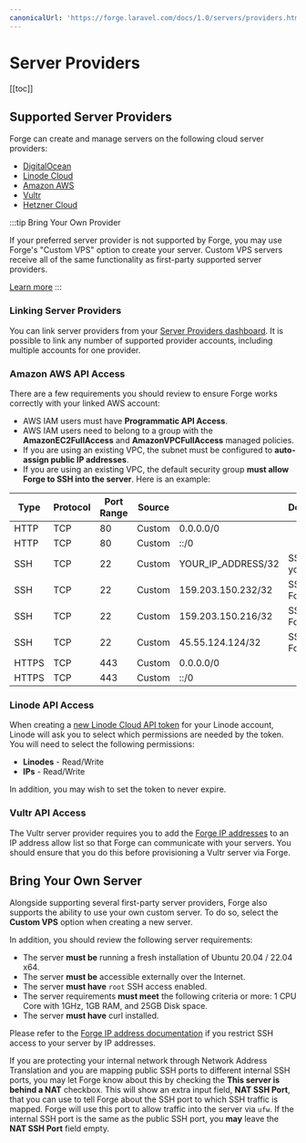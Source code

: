 ```yaml
---
canonicalUrl: 'https://forge.laravel.com/docs/1.0/servers/providers.html'
---
```

# Server Providers

[[toc]]

## Supported Server Providers

Forge can create and manage servers on the following cloud server providers:

- [DigitalOcean](https://www.digitalocean.com/)
- [Linode Cloud](https://www.linode.com/)
- [Amazon AWS](https://aws.amazon.com/)
- [Vultr](https://www.vultr.com/)
- [Hetzner Cloud](https://www.hetzner.com/cloud)

:::tip Bring Your Own Provider

If your preferred server provider is not supported by Forge, you may use Forge's "Custom VPS" option to create your server. Custom VPS servers receive all of the same functionality as first-party supported server providers.

[Learn more](/1.0/servers/providers.html#bring-your-own-server)
:::

### Linking Server Providers

You can link server providers from your [Server Providers dashboard](https://forge.laravel.com/user-profile/server-providers). It is possible to link any number of supported provider accounts, including multiple accounts for one provider.

### Amazon AWS API Access

There are a few requirements you should review to ensure Forge works correctly with your linked AWS account:

- AWS IAM users must have  **Programmatic API Access**.
- AWS IAM users need to belong to a group with the **AmazonEC2FullAccess** and **AmazonVPCFullAccess** managed policies.
- If you are using an existing VPC, the subnet must be configured to **auto-assign public IP addresses**.
- If you are using an existing VPC, the default security group **must allow Forge to SSH into the server**. Here is an example:

| Type  | Protocol | Port Range | Source |                    | Description      |
|-------|----------|------------|--------|--------------------|------------------|
| HTTP  | TCP      | 80         | Custom | 0.0.0.0/0          |                  |
| HTTP  | TCP      | 80         | Custom | ::/0               |                  |
| SSH   | TCP      | 22         | Custom | YOUR_IP_ADDRESS/32 | SSH from your IP |
| SSH   | TCP      | 22         | Custom | 159.203.150.232/32 | SSH from Forge   |
| SSH   | TCP      | 22         | Custom | 159.203.150.216/32 | SSH from Forge   |
| SSH   | TCP      | 22         | Custom | 45.55.124.124/32   | SSH from Forge   |
| HTTPS | TCP      | 443        | Custom | 0.0.0.0/0          |                  |
| HTTPS | TCP      | 443        | Custom | ::/0               |                  |

### Linode API Access

When creating a [new Linode Cloud API token](https://cloud.linode.com/profile/tokens) for your Linode account, Linode will ask you to select which permissions are needed by the token. You will need to select the following permissions:

- **Linodes** - Read/Write
- **IPs** - Read/Write

In addition, you may wish to set the token to never expire.

### Vultr API Access

The Vultr server provider requires you to add the [Forge IP addresses](/1.0/introduction.html#forge-ip-addresses) to an IP address allow list so that Forge can communicate with your servers. You should ensure that you do this before provisioning a Vultr server via Forge.

## Bring Your Own Server

Alongside supporting several first-party server providers, Forge also supports the ability to use your own custom server. To do so, select the **Custom VPS** option when creating a new server.

In addition, you should review the following server requirements:

- The server **must be** running a fresh installation of Ubuntu 20.04 / 22.04 x64.
- The server **must be** accessible externally over the Internet.
- The server **must have** `root` SSH access enabled.
- The server requirements **must meet** the following criteria or more: 1 CPU Core with 1GHz, 1GB RAM, and 25GB Disk space.
- The server **must have** curl installed.

Please refer to the [Forge IP address documentation](/1.0/introduction.html#forge-ip-addresses) if you restrict SSH access to your server by IP addresses.

If you are protecting your internal network through Network Address Translation and you are mapping public SSH ports to different internal SSH ports, you may let Forge know about this by checking the **This server is behind a NAT** checkbox. This will show an extra input field, **NAT SSH Port**, that you can use to tell Forge about the SSH port to which SSH traffic is mapped. Forge will use this port to allow traffic into the server via `ufw`. If the internal SSH port is the same as the public SSH port, you **may** leave the **NAT SSH Port** field empty.
